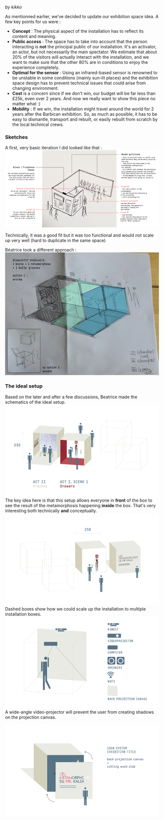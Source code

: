 _by kikko_

As mentionned earlier, we've decided to update our exhibition space idea. A few key points for us were :

- **Concept** : The physical aspect of the installation has to reflect its content and meaning.
- **Public access** : The space has to take into account that the person interacting is **not** the principal public of our installation. It's an activator, an actor, but not necessarily the main spectator.
We estimate that about 20% of the visitors will actually interact with the installation, and we want to make sure that the other 80% are in conditions to enjoy the experience completely.
- **Optimal for the sensor** : Using an infrared-based sensor is renowned to be unstable in some conditions (mainly sun-lit places) and the exhibition space design has to prevent technical issues that could arise from changing environment.
- **Cost** is a concern since if we don't win, our budget will be far less than £25k, even over 2 years. And now we really want to show this piece no matter what :)
- **Mobility** : If we win, the installation might travel around the world for 2 years after the Barbican exhibition. So, as much as possible, it has to be easy to dismantle, transport and rebuilt, or easily rebuilt from scratch by the local technical crews.


### Sketches

A first, very basic iteration I did looked like that :
![image](../project_images/installation/DevArtDispositif_02.jpg)

Technically, it was a good fit but it was too functional and would not scale up very well (hard to duplicate in the same space)

Béatrice took a different approach :
![image](../project_images/installation/DevArtDispositif_03.jpg)

### The ideal setup

Based on the later and after a few discussions, Beatrice made the schematics of the ideal setup.
![image](../project_images/installation/DevArtDispositif_04-2.jpg)
The key idea here is that this setup allows everyone in **front** of the box to see the result of the metamorphosis happening **inside** the box. That's very interesting both technically **and** conceptually.
![image](../project_images/installation/DevArtDispositif_04-1.jpg)
Dashed boxes show how we could scale up the installation to multiple installation boxes.
![image](../project_images/installation/DevArtDispositif_04-3.jpg)
A wide-angle video-projector will prevent the user from creating shadows on the projection canvas.

![image](../project_images/installation/DevArtDispositif_04-4.jpg)